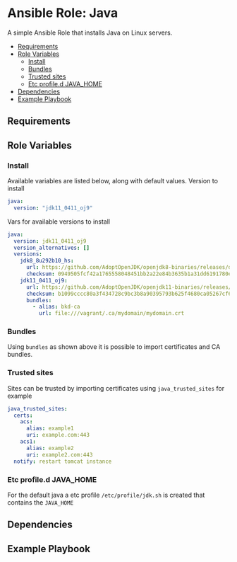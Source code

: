 # Ansible Role: Java

A simple Ansible Role that installs Java on Linux servers. 

<!-- MarkdownTOC levels="2,3" autolink="true" -->

- [Requirements](#requirements)
- [Role Variables](#role-variables)
  - [Install](#install)
  - [Bundles](#bundles)
  - [Trusted sites](#trusted-sites)
  - [Etc profile.d JAVA_HOME](#etc-profiled-java_home)
- [Dependencies](#dependencies)
- [Example Playbook](#example-playbook)

<!-- /MarkdownTOC -->

## Requirements

## Role Variables

### Install

Available variables are listed below, along with default values. Version to install 

```yaml
java:
  version: "jdk11_0411_oj9"
```

Vars for available versions to install

```yaml
java:
  version: jdk11_0411_oj9
  version_alternatives: []
  versions:
    jdk8_8u292b10_hs:
      url: https://github.com/AdoptOpenJDK/openjdk8-binaries/releases/download/jdk8u292-b10/OpenJDK8U-jdk_x64_linux_hotspot_8u292b10.tar.gz
      checksum: 0949505fcf42a1765558048451bb2a22e84b3635b1a31dd6191780eeccaa4ada
    jdk11_0411_oj9:
      url: https://github.com/AdoptOpenJDK/openjdk11-binaries/releases/download/jdk-11.0.4%2B11_openj9-0.15.1/OpenJDK11U-jdk_x64_linux_openj9_11.0.4_11_openj9-0.15.1.tar.gz
      checksum: b1099cccc80a3f434728c9bc3b8a90395793b625f4680ca05267cf635143d64d
      bundles:
        - alias: bkd-ca
          url: file:///vagrant/.ca/mydomain/mydomain.crt      
```

### Bundles

Using `bundles` as shown above it is possible to import certificates and CA bundles.

### Trusted sites

Sites can be trusted by importing certificates using `java_trusted_sites` for example

```yaml
java_trusted_sites:
  certs:
    acs:
      alias: example1
      uri: example.com:443
    acs1:
      alias: example2
      uri: example2.com:443
  notify: restart tomcat instance
```

### Etc profile.d JAVA_HOME

For the default java a etc profile `/etc/profile/jdk.sh` is created that contains the `JAVA_HOME` 

## Dependencies

## Example Playbook
